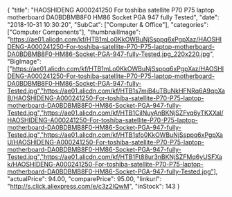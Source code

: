 {
	"title": "HAOSHIDENG  A000241250 For toshiba satellite P70 P75 laptop motherboard DA0BDBMB8F0 HM86 Socket PGA 947 fully Tested",
	"date": "2018-10-31 10:30:20",
	"SubCat": ["Computer & Office"],
	"categories": ["Computer Components"],
	"thumbnailImage": "https://ae01.alicdn.com/kf/HTB1mLo0KkOWBuNjSsppq6xPgpXaz/HAOSHIDENG-A000241250-For-toshiba-satellite-P70-P75-laptop-motherboard-DA0BDBMB8F0-HM86-Socket-PGA-947-fully-Tested.jpg_220x220.jpg",
	"BigImage": ["https://ae01.alicdn.com/kf/HTB1mLo0KkOWBuNjSsppq6xPgpXaz/HAOSHIDENG-A000241250-For-toshiba-satellite-P70-P75-laptop-motherboard-DA0BDBMB8F0-HM86-Socket-PGA-947-fully-Tested.jpg","https://ae01.alicdn.com/kf/HTB1s7miB4uTBuNkHFNRq6A9qpXaB/HAOSHIDENG-A000241250-For-toshiba-satellite-P70-P75-laptop-motherboard-DA0BDBMB8F0-HM86-Socket-PGA-947-fully-Tested.jpg","https://ae01.alicdn.com/kf/HTB1CilNuyAnBKNjSZFvq6yTKXXal/HAOSHIDENG-A000241250-For-toshiba-satellite-P70-P75-laptop-motherboard-DA0BDBMB8F0-HM86-Socket-PGA-947-fully-Tested.jpg","https://ae01.alicdn.com/kf/HTB1sfo0KkOWBuNjSsppq6xPgpXaU/HAOSHIDENG-A000241250-For-toshiba-satellite-P70-P75-laptop-motherboard-DA0BDBMB8F0-HM86-Socket-PGA-947-fully-Tested.jpg","https://ae01.alicdn.com/kf/HTB1Ft88ur3nBKNjSZFMq6yUSFXak/HAOSHIDENG-A000241250-For-toshiba-satellite-P70-P75-laptop-motherboard-DA0BDBMB8F0-HM86-Socket-PGA-947-fully-Tested.jpg"],
	"actualPrice": 94.00,
	"comparePrice": 95.00,
	"linkurl": "http://s.click.aliexpress.com/e/c3z2IQwM",
	"inStock": 143
}
